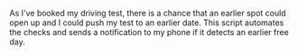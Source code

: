 As I've booked my driving test, there is a chance that an earlier spot could open up and I could push my test to an earlier date. This script automates the checks and sends a notification to my phone if it detects an earlier free day.
